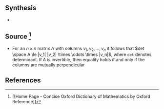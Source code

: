 ## Synthesis
- 
## Source [^1]
- For an $n \times n$ matrix A with columns $v_1, v_2, ..., v_n$ it follows that $det \space A \le |v_1| |v_2| \times \cdots \times |v_n|$, where `det` denotes determinant. If A is invertible, then equality holds if and only if the columns are mutually perpendicular
## References

[^1]: [[Home Page - Concise Oxford Dictionary of Mathematics by Oxford Reference]]